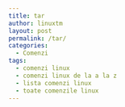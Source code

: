 ```yaml
---
title: tar
author: linuxtm
layout: post
permalink: /tar/
categories:
  - Comenzi
tags:
  - comenzi linux
  - comenzi linux de la a la z
  - lista comenzi linux
  - toate comenzile linux
---
```

